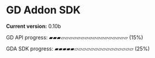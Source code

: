 # GD Addon SDK

**Current version:** 0.10b

GD API progress:
▰▰▰▱▱▱▱▱▱▱▱▱▱▱▱▱▱▱▱▱ (15%)

GDA SDK progress:
▰▰▰▰▰▱▱▱▱▱▱▱▱▱▱▱▱▱▱▱ (25%)
